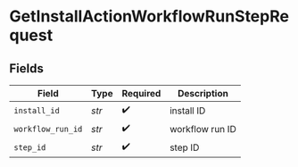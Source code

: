 # GetInstallActionWorkflowRunStepRequest


## Fields

| Field              | Type               | Required           | Description        |
| ------------------ | ------------------ | ------------------ | ------------------ |
| `install_id`       | *str*              | :heavy_check_mark: | install ID         |
| `workflow_run_id`  | *str*              | :heavy_check_mark: | workflow run ID    |
| `step_id`          | *str*              | :heavy_check_mark: | step ID            |